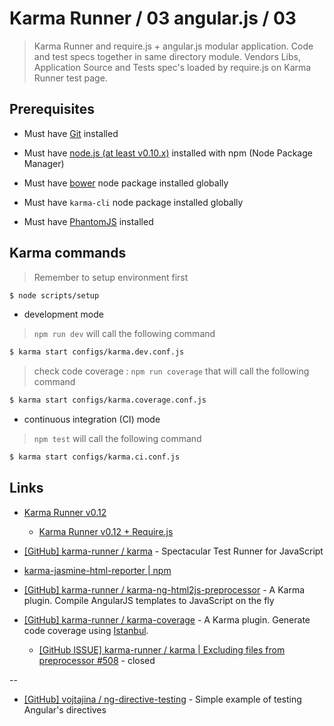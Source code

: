 # Karma Runner / 03 angular.js / 03

> Karma Runner and require.js + angular.js modular application. Code and test specs together in same directory module. Vendors Libs, Application Source and Tests spec's loaded by require.js on Karma Runner test page.


## Prerequisites

* Must have [Git](http://git-scm.com/) installed

* Must have [node.js (at least v0.10.x)](http://nodejs.org/) installed with npm (Node Package Manager)

* Must have [bower](http://bower.io/) node package installed globally

* Must have `karma-cli` node package installed globally

* Must have [PhantomJS](http://phantomjs.org/) installed


## Karma commands

> Remember to setup environment first

```bash
$ node scripts/setup
```

* development mode

> `npm run dev` will call the following command

```bash
$ karma start configs/karma.dev.conf.js
```

> check code coverage : `npm run coverage` that will call the following command

```bash
$ karma start configs/karma.coverage.conf.js
```

* continuous integration (CI) mode

> `npm test` will call the following command

```bash
$ karma start configs/karma.ci.conf.js
```


## Links

* [Karma Runner v0.12](https://karma-runner.github.io/0.12/) 

  * [Karma Runner v0.12 + Require.js](https://karma-runner.github.io/0.12/plus/requirejs.html)

* [[GitHub] karma-runner / karma](https://github.com/karma-runner/karma) - Spectacular Test Runner for JavaScript

* [karma-jasmine-html-reporter | npm](https://www.npmjs.org/package/karma-jasmine-html-reporter)

* [[GitHub] karma-runner / karma-ng-html2js-preprocessor](https://github.com/karma-runner/karma-ng-html2js-preprocessor) - A Karma plugin. Compile AngularJS templates to JavaScript on the fly

* [[GitHub] karma-runner / karma-coverage](https://github.com/karma-runner/karma-coverage) - A Karma plugin. Generate code coverage using [Istanbul](https://github.com/yahoo/istanbul).

  * [[GitHub ISSUE] karma-runner / karma | Excluding files from preprocessor #508](https://github.com/karma-runner/karma/issues/508) - closed

--

* [[GitHub] vojtajina / ng-directive-testing](https://github.com/vojtajina/ng-directive-testing) - Simple example of testing Angular's directives
